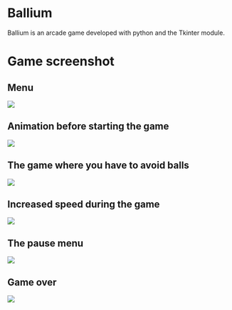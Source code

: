 # Ballium

Ballium is an arcade game developed with python and the Tkinter module.

# Game screenshot

## Menu
![](https://github.com/ronanren/Projet-Python/blob/master/Images/Screenshot_2.png)

## Animation before starting the game
![](https://github.com/ronanren/Projet-Python/blob/master/Images/Screenshot_3.png)

## The game where you have to avoid balls
![](https://github.com/ronanren/Projet-Python/blob/master/Images/Screenshot_4.png)

## Increased speed during the game
![](https://github.com/ronanren/Projet-Python/blob/master/Images/Screenshot_5.png)

## The pause menu
![](https://github.com/ronanren/Projet-Python/blob/master/Images/Screenshot_6.png)

## Game over
![](https://github.com/ronanren/Projet-Python/blob/master/Images/Screenshot_7.png)